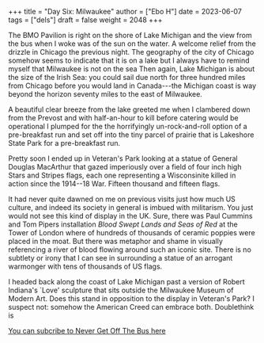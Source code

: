 +++
title = "Day Six: Milwaukee"
author = ["Ebo H"]
date = 2023-06-07
tags = ["dels"]
draft = false
weight = 2048
+++

The BMO Pavilion is right on the shore of Lake Michigan
and the view from the bus when I woke was of the sun on the water. A welcome relief from the drizzle in Chicago the previous night.
The geography of the city of Chicago somehow seems to indicate that it is on a lake
but I always have to remind myself that Milwaukee is not on the sea
Then again, Lake Michigan is about the size of the Irish Sea:
you could sail due north for three hundred miles from Chicago before you would land in Canada---the Michigan coast is way beyond the horizon seventy miles to the east of Milwaukee.

A beautiful clear breeze from the lake greeted me when I clambered down from the Prevost and with half-an-hour to kill before catering would be operational I plumped for the the horrifyingly un-rock-and-roll option of a pre-breakfast run
and set off into the tiny parcel of prairie that is Lakeshore State Park for a pre-breakfast run.

Pretty soon I ended up in Veteran's Park looking at a statue of General Douglas MacArthur that gazed imperiously over a field of four inch high Stars and Stripes flags, each one representing a Wisconsinite killed in action since the 1914--18 War. Fifteen thousand and fifteen flags.

It had never quite dawned on me on previous visits just how much US culture, and indeed its society in general is imbued with militarism.
You just would not see this kind of display in the UK. Sure, there was Paul Cummins and Tom Pipers installation _Blood Swept Lands and Seas of Red_ at the Tower of London where of hundreds of thousands of ceramic poppies were placed in the moat. But there was metaphor and shame in visually referencing a river of blood flowing around such an iconic site. There is no subtlety or irony that I can see in surrounding a statue of an arrogant warmonger with tens of thousands of US flags.

I headed back along the coast of Lake Michigan past a version of Robert Indiana's \`Love' sculpture that sits outside the Milwaukee Museum of Modern Art. Does this stand in opposition to the display in Veteran's Park? I suspect not: somehow the American Creed can embrace both. Doublethink is

[You can subcribe to Never Get Off The Bus here](https://never-get-off-the-bus.ghost.io/#/portal/)
